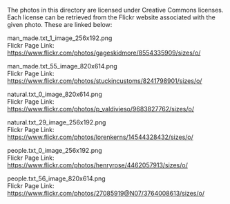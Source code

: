 The photos in this directory are licensed under Creative Commons licenses. Each license can be retrieved from the Flickr website associated with the given photo. These are linked below:

man_made.txt_1_image_256x192.png	
Flickr Page Link: https://www.flickr.com/photos/gageskidmore/8554335909/sizes/o/

man_made.txt_55_image_820x614.png	
Flickr Page Link: https://www.flickr.com/photos/stuckincustoms/8241798901/sizes/o/

natural.txt_0_image_820x614.png		
Flickr Page Link: https://www.flickr.com/photos/p_valdivieso/9683827762/sizes/o/

natural.txt_29_image_256x192.png	
Flickr Page Link: https://www.flickr.com/photos/lorenkerns/14544328432/sizes/o/

people.txt_0_image_256x192.png	
Flickr Page Link: https://www.flickr.com/photos/henryrose/4462057913/sizes/o/

people.txt_56_image_820x614.png		
Flickr Page Link: https://www.flickr.com/photos/27085919@N07/3764008613/sizes/o/

